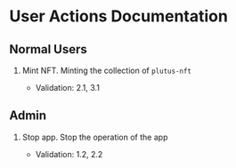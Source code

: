 # User Actions Documentation

## Normal Users

1. Mint NFT. Minting the collection of `plutus-nft`

   - Validation: 2.1, 3.1

## Admin

1. Stop app. Stop the operation of the app

   - Validation: 1.2, 2.2
